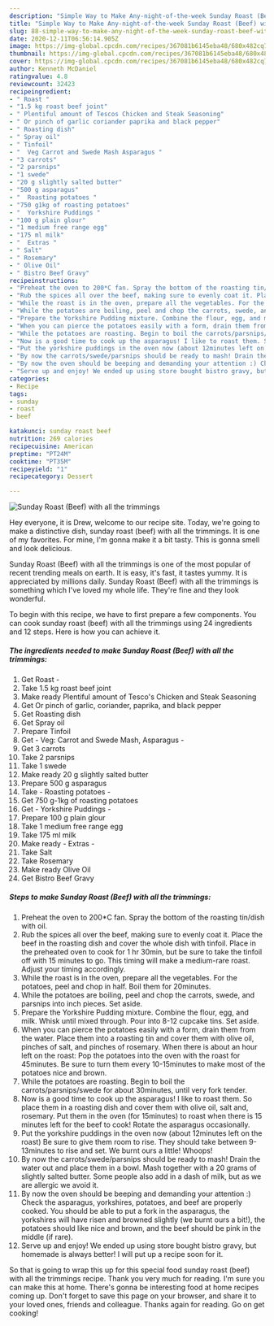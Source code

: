 ```yaml
---
description: "Simple Way to Make Any-night-of-the-week Sunday Roast (Beef) with all the trimmings"
title: "Simple Way to Make Any-night-of-the-week Sunday Roast (Beef) with all the trimmings"
slug: 88-simple-way-to-make-any-night-of-the-week-sunday-roast-beef-with-all-the-trimmings
date: 2020-12-11T06:56:14.905Z
image: https://img-global.cpcdn.com/recipes/367081b6145eba48/680x482cq70/sunday-roast-beef-with-all-the-trimmings-recipe-main-photo.jpg
thumbnail: https://img-global.cpcdn.com/recipes/367081b6145eba48/680x482cq70/sunday-roast-beef-with-all-the-trimmings-recipe-main-photo.jpg
cover: https://img-global.cpcdn.com/recipes/367081b6145eba48/680x482cq70/sunday-roast-beef-with-all-the-trimmings-recipe-main-photo.jpg
author: Kenneth McDaniel
ratingvalue: 4.8
reviewcount: 32423
recipeingredient:
- " Roast "
- "1.5 kg roast beef joint"
- " Plentiful amount of Tescos Chicken and Steak Seasoning"
- " Or pinch of garlic coriander paprika and black pepper"
- " Roasting dish"
- " Spray oil"
- " Tinfoil"
- "  Veg Carrot and Swede Mash Asparagus "
- "3 carrots"
- "2 parsnips"
- "1 swede"
- "20 g slightly salted butter"
- "500 g asparagus"
- "  Roasting potatoes "
- "750 g1kg of roasting potatoes"
- "  Yorkshire Puddings "
- "100 g plain glour"
- "1 medium free range egg"
- "175 ml milk"
- "  Extras "
- " Salt"
- " Rosemary"
- " Olive Oil"
- " Bistro Beef Gravy"
recipeinstructions:
- "Preheat the oven to 200*C fan. Spray the bottom of the roasting tin/dish with oil."
- "Rub the spices all over the beef, making sure to evenly coat it. Place the beef in the roasting dish and cover the whole dish with tinfoil. Place in the preheated oven to cook for 1 hr 30min, but be sure to take the tinfoil off with 15 minutes to go. This timing will make a medium-rare roast. Adjust your timing accordingly."
- "While the roast is in the oven, prepare all the vegetables. For the potatoes, peel and chop in half. Boil them for 20minutes."
- "While the potatoes are boiling, peel and chop the carrots, swede, and parsnips into inch pieces. Set aside."
- "Prepare the Yorkshire Pudding mixture. Combine the flour, egg, and milk. Whisk until mixed through. Pour into 8-12 cupcake tins. Set aside."
- "When you can pierce the potatoes easily with a form, drain them from the water. Place them into a roasting tin and cover them with olive oil, pinches of salt, and pinches of rosemary. When there is about an hour left on the roast: Pop the potatoes into the oven with the roast for 45minutes. Be sure to turn them every 10-15minutes to make most of the potatoes nice and brown."
- "While the potatoes are roasting. Begin to boil the carrots/parsnips/swede for about 30minutes, until very fork tender."
- "Now is a good time to cook up the asparagus! I like to roast them. So place them in a roasting dish and cover them with olive oil, salt and, rosemary. Put them in the oven (for 15minutes) to roast when there is 15 minutes left for the beef to cook! Rotate the asparagus occasionally."
- "Put the yorkshire puddings in the oven now (about 12minutes left on the roast) Be sure to give them room to rise. They should take between 9-13minutes to rise and set. We burnt ours a little! Whoops!"
- "By now the carrots/swede/parsnips should be ready to mash! Drain the water out and place them in a bowl. Mash together with a 20 grams of slightly salted butter. Some people also add in a dash of milk, but as we are allergic we avoid it."
- "By now the oven should be beeping and demanding your attention :) Check the asparagus, yorkshires, potatoes, and beef are properly cooked. You should be able to put a fork in the asparagus, the yorkshires will have risen and browned slightly (we burnt ours a bit!), the potatoes should like nice and brown, and the beef should be pink in the middle (if rare)."
- "Serve up and enjoy! We ended up using store bought bistro gravy, but homemade is always better! I will put up a recipe soon for it."
categories:
- Recipe
tags:
- sunday
- roast
- beef

katakunci: sunday roast beef 
nutrition: 269 calories
recipecuisine: American
preptime: "PT24M"
cooktime: "PT35M"
recipeyield: "1"
recipecategory: Dessert

---
```



![Sunday Roast (Beef) with all the trimmings](https://img-global.cpcdn.com/recipes/367081b6145eba48/680x482cq70/sunday-roast-beef-with-all-the-trimmings-recipe-main-photo.jpg)

Hey everyone, it is Drew, welcome to our recipe site. Today, we're going to make a distinctive dish, sunday roast (beef) with all the trimmings. It is one of my favorites. For mine, I'm gonna make it a bit tasty. This is gonna smell and look delicious.

Sunday Roast (Beef) with all the trimmings is one of the most popular of recent trending meals on earth. It is easy, it's fast, it tastes yummy. It is appreciated by millions daily. Sunday Roast (Beef) with all the trimmings is something which I've loved my whole life. They're fine and they look wonderful.




To begin with this recipe, we have to first prepare a few components. You can cook sunday roast (beef) with all the trimmings using 24 ingredients and 12 steps. Here is how you can achieve it.

<!--inarticleads1-->

##### The ingredients needed to make Sunday Roast (Beef) with all the trimmings:

1. Get  Roast -
1. Take 1.5 kg roast beef joint
1. Make ready  Plentiful amount of Tesco&#39;s Chicken and Steak Seasoning
1. Get  Or pinch of garlic, coriander, paprika, and black pepper
1. Get  Roasting dish
1. Get  Spray oil
1. Prepare  Tinfoil
1. Get  - Veg: Carrot and Swede Mash, Asparagus -
1. Get 3 carrots
1. Take 2 parsnips
1. Take 1 swede
1. Make ready 20 g slightly salted butter
1. Prepare 500 g asparagus
1. Take  - Roasting potatoes -
1. Get 750 g-1kg of roasting potatoes
1. Get  - Yorkshire Puddings -
1. Prepare 100 g plain glour
1. Take 1 medium free range egg
1. Take 175 ml milk
1. Make ready  - Extras -
1. Take  Salt
1. Take  Rosemary
1. Make ready  Olive Oil
1. Get  Bistro Beef Gravy




<!--inarticleads2-->

##### Steps to make Sunday Roast (Beef) with all the trimmings:

1. Preheat the oven to 200*C fan. Spray the bottom of the roasting tin/dish with oil.
1. Rub the spices all over the beef, making sure to evenly coat it. Place the beef in the roasting dish and cover the whole dish with tinfoil. Place in the preheated oven to cook for 1 hr 30min, but be sure to take the tinfoil off with 15 minutes to go. This timing will make a medium-rare roast. Adjust your timing accordingly.
1. While the roast is in the oven, prepare all the vegetables. For the potatoes, peel and chop in half. Boil them for 20minutes.
1. While the potatoes are boiling, peel and chop the carrots, swede, and parsnips into inch pieces. Set aside.
1. Prepare the Yorkshire Pudding mixture. Combine the flour, egg, and milk. Whisk until mixed through. Pour into 8-12 cupcake tins. Set aside.
1. When you can pierce the potatoes easily with a form, drain them from the water. Place them into a roasting tin and cover them with olive oil, pinches of salt, and pinches of rosemary. When there is about an hour left on the roast: Pop the potatoes into the oven with the roast for 45minutes. Be sure to turn them every 10-15minutes to make most of the potatoes nice and brown.
1. While the potatoes are roasting. Begin to boil the carrots/parsnips/swede for about 30minutes, until very fork tender.
1. Now is a good time to cook up the asparagus! I like to roast them. So place them in a roasting dish and cover them with olive oil, salt and, rosemary. Put them in the oven (for 15minutes) to roast when there is 15 minutes left for the beef to cook! Rotate the asparagus occasionally.
1. Put the yorkshire puddings in the oven now (about 12minutes left on the roast) Be sure to give them room to rise. They should take between 9-13minutes to rise and set. We burnt ours a little! Whoops!
1. By now the carrots/swede/parsnips should be ready to mash! Drain the water out and place them in a bowl. Mash together with a 20 grams of slightly salted butter. Some people also add in a dash of milk, but as we are allergic we avoid it.
1. By now the oven should be beeping and demanding your attention :) Check the asparagus, yorkshires, potatoes, and beef are properly cooked. You should be able to put a fork in the asparagus, the yorkshires will have risen and browned slightly (we burnt ours a bit!), the potatoes should like nice and brown, and the beef should be pink in the middle (if rare).
1. Serve up and enjoy! We ended up using store bought bistro gravy, but homemade is always better! I will put up a recipe soon for it.




So that is going to wrap this up for this special food sunday roast (beef) with all the trimmings recipe. Thank you very much for reading. I'm sure you can make this at home. There's gonna be interesting food at home recipes coming up. Don't forget to save this page on your browser, and share it to your loved ones, friends and colleague. Thanks again for reading. Go on get cooking!
